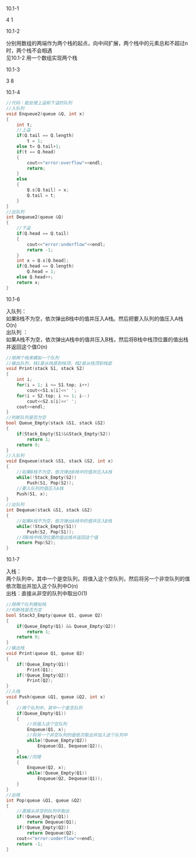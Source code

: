 10.1-1

4 1

10.1-2

分别用数组的两端作为两个栈的起点，向中间扩展，两个栈中的元素总和不超过n时，两个栈不会相遇  
见10.1-2 用一个数组实现两个栈

10.1-3

3 8

10.1-4

```c++
//代码：能处理上溢和下溢的队列
//入队列
void Enqueue2(queue &Q, int x)
{
	int t;
	//上溢
	if(Q.tail == Q.length)
		t = 1;
	else t= Q.tail+1;
	if(t == Q.head)
	{
		cout<<"error:overflow"<<endl;
		return;
	}
	else
	{
		Q.s[Q.tail] = x;
		Q.tail = t;
	}
}
//出队列
int Dequeue2(queue &Q)
{
	//下溢
	if(Q.head == Q.tail)
	{
		cout<<"error:underflow"<<endl;
		return -1;
	}
	int x = Q.s[Q.head];
	if(Q.head == Q.length)
		Q.head = 1;
	else Q.head++;
	return x;
}
```

10.1-6

入队列：  
如果B栈不为空，依次弹出B栈中的值并压入A栈。然后把要入队列的值压入A栈O(n)  
出队列 ：  
如果A栈不为空，依次弹出A栈中的值并压入B栈，然后将B栈中栈顶位置的值出栈并返回这个值O(n)  

```c++
//用两个栈来模拟一个队列
//输出队列，栈1是从栈底到栈顶，栈2是从栈顶到栈底
void Print(stack S1, stack S2)
{
	int i;
	for(i = 1; i <= S1.top; i++)
		cout<<S1.s[i]<<' ';
	for(i = S2.top; i >= 1; i--)
		cout<<S2.s[i]<<' ';
	cout<<endl;
}
//判断队列是否为空
bool Queue_Empty(stack &S1, stack &S2)
{
	if(Stack_Empty(S1)&&Stack_Empty(S2))
		return 1;
	return 0;
}
//入队列
void Enqueue(stack &S1, stack &S2, int x)
{
	//如果B栈不为空，依次弹出B栈中的值并压入A栈
	while(!Stack_Empty(S2))
		Push(S1, Pop(S2));
	//要入队列的值压入A栈
	Push(S1, x);
}
//出队列
int Dequeue(stack &S1, stack &S2)
{
	//如果A栈不为空，依次弹出A栈中的值并压入B栈
	while(!Stack_Empty(S1))
		Push(S2, Pop(S1));
	//将B栈中栈顶位置的值出栈并返回这个值
	return Pop(S2);
}
```
 
10.1-7

入栈：  
两个队列中，其中一个是空队列，将值入这个空队列，然后将另一个非空队列的值依次取出并加入这个队列中O(n)  
出栈：直接从非空的队列中取出O(1)  

```c++
//用两个队列模拟栈
//判断栈是否为空
bool Stack3_Empty(queue Q1, queue Q2)
{
	if(Queue_Empty(Q1) && Queue_Empty(Q2))
		return 1;
	return 0;
}
//输出栈
void Print(queue Q1, queue Q2)
{
	if(!Queue_Empty(Q1))
		Print(Q1);
	if(!Queue_Empty(Q2))
		Print(Q2);
}
//入栈
void Push(queue &Q1, queue &Q2, int x)
{
	//两个队列中，其中一个是空队列
	if(Queue_Empty(Q1))
	{
		//将值入这个空队列
		Enqueue(Q1, x);
		//将另一个非空队列的值依次取出并加入这个队列中
		while(!Queue_Empty(Q2))
			Enqueue(Q1, Dequeue(Q2));
	}
	else//同理
	{
		Enqueue(Q2, x);
		while(!Queue_Empty(Q1))
			Enqueue(Q2, Dequeue(Q1));
	}
}
//出栈
int Pop(queue &Q1, queue &Q2)
{
	//直接从非空的队列中取出
	if(!Queue_Empty(Q1))
		return Dequeue(Q1);
	if(!Queue_Empty(Q2))
		return Dequeue(Q2);
	cout<<"error:underflow"<<endl;
	return -1;
}
```